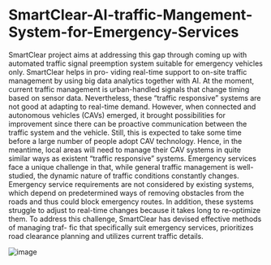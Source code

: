 # SmartClear-AI-traffic-Mangement-System-for-Emergency-Services

SmartClear project aims at addressing this gap through coming up with automated traffic signal preemption system suitable for emergency vehicles only. SmartClear helps in pro- viding real-time 
support to on-site traffic management by using big data analytics together with AI. At the moment, current traffic management is urban-handled signals that change timing based on sensor data. 
Nevertheless, these “traffic responsive” systems are not good at adapting to real-time demand. However, when connected and autonomous vehicles (CAVs) emerged, it brought possibilities for improvement 
since there can be proactive communication between the traffic system and the vehicle. Still, this is expected to take some time before a large number of people adopt CAV technology. Hence, in the meantime, 
local areas will need to manage their CAV systems in quite similar ways as existent “traffic responsive” systems. Emergency services face a unique challenge in that, while general traffic 
management is well-studied, the dynamic nature of traffic conditions constantly changes. Emergency service requirements are not considered by existing systems, which depend on predetermined ways of 
removing obstacles from the roads and thus could block emergency routes. In addition, these systems struggle to adjust to real-time changes because it takes long to re-optimize them. To address this 
challenge, SmartClear has devised effective methods of managing traf- fic that specifically suit emergency services, prioritizes road clearance planning and utilizes current traffic details.

![image](https://github.com/AKay2410/SmartClear-AI-traffic-Mangement-System/assets/149990259/668da43f-786d-4aab-8d1f-7ae59880546d)
